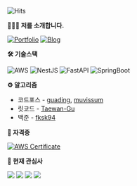 ![Hits](https://hits.seeyoufarm.com/api/count/incr/badge.svg?url=https%3A%2F%2Fgithub.com%2FTaewan-Gu&count_bg=%23743DC8&title_bg=%23454545&icon=&icon_color=%23E7E7E7&title=hits&edge_flat=false)

**🧑🏻‍💻 저를 소개합니다.**

[![Portfolio](https://img.shields.io/badge/-포트폴리오-important?style=round-square&logoColor=white&link=https://twngg.notion.site/Taewan-Gu-34800b401d214840af80ae98215ac632)](https://twngg.notion.site/Taewan-Gu-34800b401d214840af80ae98215ac632)
[![Blog](https://img.shields.io/badge/-블로그-brightgreen?style=round-square&logoColor=white&link=https://blog.taewan.link)](https://blog.taewan.link)

**🛠️ 기술스택**

![AWS](https://img.shields.io/badge/-AWS-232F3E?style=for-the-badge&logo=amazonaws&logoColor=fff)
![NestJS](https://img.shields.io/badge/-NestJS-E0234D?style=for-the-badge&logo=nestjs&logoColor=fff)
![FastAPI](https://img.shields.io/badge/-FastAPI-12988A?style=for-the-badge&logo=fastapi&logoColor=fff)
![SpringBoot](https://img.shields.io/badge/-SpringBoot-6DB33F?style=for-the-badge&logo=spring&logoColor=fff)

**⚙️ 알고리즘**

* 코드포스 - [guading](https://codeforces.com/profile/guading), [muvissum](https://codeforces.com/profile/muvissum)
* 릿코드 - [Taewan-Gu](https://leetcode.com/Taewan-Gu)
* 백준 - [fksk94](https://solved.ac/profile/fksk94)

**🪪 자격증**

[![AWS Certificate](https://img.shields.io/badge/-AWS_Certificated_Developer_Associate-232f3e?style=round-square&logo=amazonaws&logoColor=ffffff&link=https://www.credly.com/badges/dedb275d-2387-43e9-a3e4-01451feac0e0/public_url)](https://www.credly.com/badges/dedb275d-2387-43e9-a3e4-01451feac0e0/public_url)

**🚀 현재 관심사**

![](https://img.shields.io/badge/-NestJS-E0234D?style=round-square&logoColor=white)
![](https://img.shields.io/badge/-LeetCode-FD8D14?style=round-square&logoColor=white)
![](https://img.shields.io/badge/-영화-468B97?style=round-square&logoColor=white)
![](https://img.shields.io/badge/-운동-11458B?style=round-square&logoColor=white)
